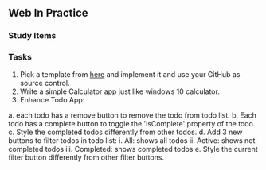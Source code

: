 ## Web In Practice

### Study Items  <!-- omit in toc -->



### Tasks  <!-- omit in toc -->

1. Pick a template from [here](https://colorlib.com/wp/free-html5-admin-dashboard-templates/) and implement it and use your GitHub as source control.
2. Write a simple Calculator app just like windows 10 calculator.
3. Enhance Todo App:

  a. each todo has a remove button to remove the todo from todo list.
  b. Each todo has a complete button to toggle the 'isComplete' property of the todo.
  c. Style the completed todos differently from other todos.
  d. Add 3 new buttons to filter todos in todo list:
    i. All: shows all todos
    ii. Active: shows not-completed todos
    iii. Completed: shows completed todos
  e. Style the current filter button differently from other filter buttons.
